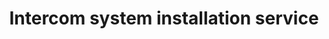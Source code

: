 ---
title: "Intercom system installation service"
alt: "Intercom system installation for secure commsn within buildings or premises"
description: "Intercom system installation for secure comms within buildings or premises"
category: "network-engineer"
subcategory: "intercom-system"
image: "/tradespeople/network-engineer/intercom-system.png"
ogImage: "/tradespeople/network-engineer/intercom-system.png"
colour: "blue"
pathtxt: "Intercom system"
published: true
---